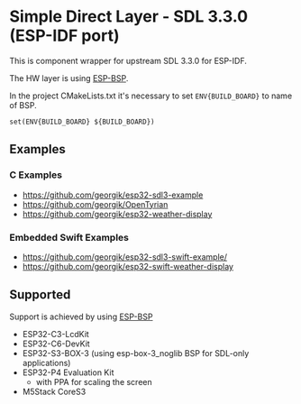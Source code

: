# Simple Direct Layer - SDL 3.3.0 (ESP-IDF port)

This is component wrapper for upstream SDL 3.3.0 for ESP-IDF.

The HW layer is using [ESP-BSP](https://components.espressif.com/components?q=tags:bsp).

In the project CMakeLists.txt it's necessary to set `ENV{BUILD_BOARD}` to name of BSP.

```
set(ENV{BUILD_BOARD} ${BUILD_BOARD})
```

## Examples

### C Examples

- https://github.com/georgik/esp32-sdl3-example
- https://github.com/georgik/OpenTyrian
- https://github.com/georgik/esp32-weather-display

### Embedded Swift Examples

- https://github.com/georgik/esp32-sdl3-swift-example/
- https://github.com/georgik/esp32-swift-weather-display

## Supported

Support is achieved by using [ESP-BSP](https://github.com/espressif/esp-bsp)

- ESP32-C3-LcdKit
- ESP32-C6-DevKit
- ESP32-S3-BOX-3 (using esp-box-3_noglib BSP for SDL-only applications)
- ESP32-P4 Evaluation Kit
  - with PPA for scaling the screen
- M5Stack CoreS3


